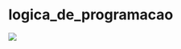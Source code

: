 # logica_de_programacao

<p align="lift">
  <a align="center" href="https://github.com/DenverCoder1/readme-typing-svg"><img src="https://readme-typing-svg.herokuapp.com?&font=IBM+Plex+Sans&color=1E90FF&size=25&lines=Lógica+de+programação" /></a>
</p>
